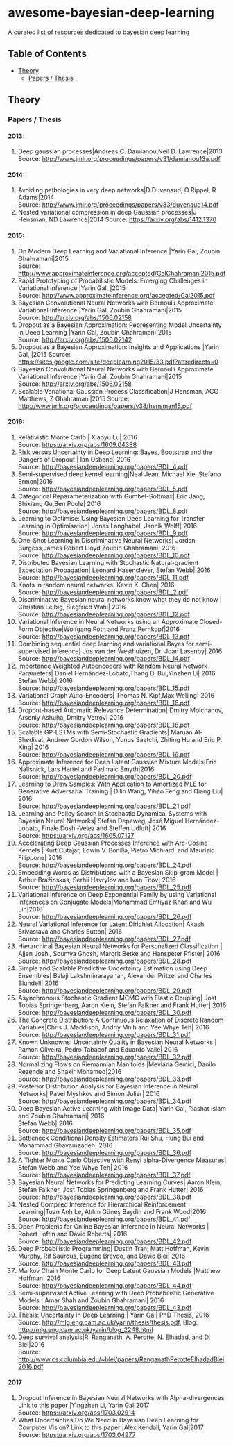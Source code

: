 # awesome-bayesian-deep-learning
 A curated list of resources dedicated to bayesian deep learning
## Table of Contents
 - [Theory](#theory)
   - [Papers / Thesis](#papers--thesis)

## Theory
### Papers / Thesis
#### 2013: 
 1. Deep gaussian processes|Andreas C. Damianou,Neil D. Lawrence|2013 <br>
    Source: http://www.jmlr.org/proceedings/papers/v31/damianou13a.pdf

#### 2014: 
 1. Avoiding pathologies in very deep networks|D Duvenaud, O Rippel, R Adams|2014 <br>
    Source: http://www.jmlr.org/proceedings/papers/v33/duvenaud14.pdf
 2. Nested variational compression in deep Gaussian processes|J Hensman, ND Lawrence|2014
    Source: https://arxiv.org/abs/1412.1370

#### 2015: 
 1. On Modern Deep Learning and Variational Inference  |Yarin Gal, Zoubin Ghahramani|2015 <br>
    Source: http://www.approximateinference.org/accepted/GalGhahramani2015.pdf
 2. Rapid Prototyping of Probabilistic Models: Emerging Challenges in Variational Inference   |Yarin Gal, |2015<br>
    Source: http://www.approximateinference.org/accepted/Gal2015.pdf 
 3. Bayesian Convolutional Neural Networks with Bernoulli Approximate Variational Inference |Yarin Gal, Zoubin Ghahramani|2015<br>
    Source: http://arxiv.org/abs/1506.02158
 4. Dropout as a Bayesian Approximation: Representing Model Uncertainty in Deep Learning  |Yarin Gal, Zoubin Ghahramani|2015<br>
    Source: http://arxiv.org/abs/1506.02142
 5. Dropout as a Bayesian Approximation: Insights and Applications     |Yarin Gal, |2015
    Source: https://sites.google.com/site/deeplearning2015/33.pdf?attredirects=0
 6. Bayesian Convolutional Neural Networks with Bernoulli Approximate Variational Inference |Yarin Gal, Zoubin Ghahramani|2015<br>
    Source: http://arxiv.org/abs/1506.02158
 7. Scalable Variational Gaussian Process Classification|J Hensman, AGG Matthews, Z Ghahramani|2015
    Source: http://www.jmlr.org/proceedings/papers/v38/hensman15.pdf
 
#### 2016:
 1. Relativistic Monte Carlo | Xiaoyu Lu| 2016 <br>
    Source: https://arxiv.org/abs/1609.04388
 2. Risk versus Uncertainty in Deep Learning: Bayes, Bootstrap and the Dangers of Dropout | Ian Osband| 2016 <br>
    Source: http://bayesiandeeplearning.org/papers/BDL_4.pdf
 3. Semi-supervised deep kernel learning|Neal Jean, Michael Xie, Stefano Ermon|2016 <br>
    Source: http://bayesiandeeplearning.org/papers/BDL_5.pdf
 4. Categorical Reparameterization with Gumbel-Softmax| Eric Jang, Shixiang Gu,Ben Poole| 2016 <br>
    Source: http://bayesiandeeplearning.org/papers/BDL_8.pdf
 5. Learning to Optimise: Using Bayesian Deep Learning for Transfer Learning in Optimisation| Jonas Langhabel,   Jannik Wolff| 2016<br> 
    Source: http://bayesiandeeplearning.org/papers/BDL_9.pdf
 6. One-Shot Learning in Discriminative Neural Networks| Jordan Burgess,James Robert Lloyd,Zoubin Ghahramani| 2016<br>
    Source: http://bayesiandeeplearning.org/papers/BDL_10.pdf
 7. Distributed Bayesian Learning with Stochastic Natural-gradient Expectation Propagation| Leonard Hasenclever,
Stefan Webb| 2016 <br>
    Source: http://bayesiandeeplearning.org/papers/BDL_11.pdf
 8. Knots in random neural networks| Kevin K. Chen| 2016 <br>
    Source: http://bayesiandeeplearning.org/papers/BDL_2.pdf
 9. Discriminative Bayesian neural networks know what they do not know | Christian Leibig, Siegfried Wahl| 2016 <br>
    Source: http://bayesiandeeplearning.org/papers/BDL_12.pdf
 10. Variational Inference in Neural Networks using an Approximate Closed-Form Objective|Wolfgang Roth and Franz Pernkopf|2016 <br>
    Source: http://bayesiandeeplearning.org/papers/BDL_13.pdf
 11. Combining sequential deep learning and variational Bayes for semi-supervised inference| Jos van der Westhuizen, Dr. Joan Lasenby| 2016 <br>
    Source: http://bayesiandeeplearning.org/papers/BDL_14.pdf
 12. Importance Weighted Autoencoders with Random Neural Network Parameters| Daniel Hernández-Lobato,Thang D. Bui,Yinzhen Li| 2016<br> 
Stefan Webb| 2016 <br>
    Source: http://bayesiandeeplearning.org/papers/BDL_15.pdf
 13. Variational Graph Auto-Encoders| Thomas N. Kipf,Max Welling| 2016 <br>
    Source: http://bayesiandeeplearning.org/papers/BDL_16.pdf
 14. Dropout-based Automatic Relevance Determination| Dmitry Molchanov, Arseniy Ashuha, Dmitry Vetrov| 2016 <br>
    Source: http://bayesiandeeplearning.org/papers/BDL_18.pdf
 15. Scalable GP-LSTMs with Semi-Stochastic Gradients| Maruan Al-Shedivat, Andrew Gordon Wilson, Yunus Saatchi, Zhiting Hu and Eric P. Xing| 2016 <br>
    Source: http://bayesiandeeplearning.org/papers/BDL_19.pdf
 16. Approximate Inference for Deep Latent Gaussian Mixture Models|Eric Nalisnick, Lars Hertel and Padhraic Smyth|2016 <br>
    Source: http://bayesiandeeplearning.org/papers/BDL_20.pdf
 17. Learning to Draw Samples: With Application to Amortized MLE for Generative Adversarial Training | Dilin Wang, Yihao Feng and Qiang Liu| 2016 <br>
    Source: http://bayesiandeeplearning.org/papers/BDL_21.pdf
 18. Learning and Policy Search in Stochastic Dynamical Systems with Bayesian Neural Networks| Stefan Depeweg, José Miguel Hernández-Lobato, Finale Doshi-Velez and Steffen Udluft| 2016<br> 
    Source: https://arxiv.org/abs/1605.07127
 19. Accelerating Deep Gaussian Processes Inference with Arc-Cosine Kernels  | Kurt Cutajar, Edwin V. Bonilla, Pietro Michiardi and Maurizio Filippone| 2016 <br>
    Source: http://bayesiandeeplearning.org/papers/BDL_24.pdf
 20. Embedding Words as Distributions with a Bayesian Skip-gram Model | Arthur Bražinskas, Serhii Havrylov and Ivan Titov| 2016 <br>
    Source: http://bayesiandeeplearning.org/papers/BDL_25.pdf
 21. Variational Inference on Deep Exponential Family by using Variational Inferences on Conjugate Models|Mohammad Emtiyaz Khan and Wu Lin|2016 <br>
    Source: http://bayesiandeeplearning.org/papers/BDL_26.pdf
 22. Neural Variational Inference for Latent Dirichlet Allocation| Akash Srivastava and Charles Sutton| 2016 <br>
    Source: http://bayesiandeeplearning.org/papers/BDL_27.pdf
 23. Hierarchical Bayesian Neural Networks for Personalized Classification | Ajjen Joshi, Soumya Ghosh, Margrit Betke and Hanspeter Pfister| 2016<br> 
    Source: http://bayesiandeeplearning.org/papers/BDL_28.pdf
 24. Simple and Scalable Predictive Uncertainty Estimation using Deep Ensembles| Balaji Lakshminarayanan, Alexander Pritzel and Charles Blundell| 2016<br>
    Source: http://bayesiandeeplearning.org/papers/BDL_29.pdf
 25. Asynchronous Stochastic Gradient MCMC with Elastic Coupling| Jost Tobias Springenberg, Aaron Klein, Stefan Falkner and Frank Hutter| 2016 <br>
    Source: http://bayesiandeeplearning.org/papers/BDL_30.pdf
 26. The Concrete Distribution: A Continuous Relaxation of Discrete Random Variables|Chris J. Maddison, Andriy Mnih and Yee Whye Teh| 2016 <br>
    Source: http://bayesiandeeplearning.org/papers/BDL_31.pdf
 27. Known Unknowns: Uncertainty Quality in Bayesian Neural Networks | Ramon Oliveira, Pedro Tabacof and Eduardo Valle| 2016 <br>
    Source: http://bayesiandeeplearning.org/papers/BDL_32.pdf
 28. Normalizing Flows on Riemannian Manifolds |Mevlana Gemici, Danilo Rezende and Shakir Mohamed|2016 <br>
    Source: http://bayesiandeeplearning.org/papers/BDL_33.pdf
 29. Posterior Distribution Analysis for Bayesian Inference in Neural Networks| Pavel Myshkov and Simon Julier| 2016 <br>
    Source: http://bayesiandeeplearning.org/papers/BDL_34.pdf
 30. Deep Bayesian Active Learning with Image Data| Yarin Gal, Riashat Islam and Zoubin Ghahramani| 2016<br> 
Stefan Webb| 2016 <br>
    Source: http://bayesiandeeplearning.org/papers/BDL_35.pdf
 31. Bottleneck Conditional Density Estimators|Rui Shu, Hung Bui and Mohammad Ghavamzadeh| 2016 <br>
    Source: http://bayesiandeeplearning.org/papers/BDL_36.pdf
 32. A Tighter Monte Carlo Objective with Renyi alpha-Divergence Measures| Stefan Webb and Yee Whye Teh| 2016 <br>
    Source: http://bayesiandeeplearning.org/papers/BDL_37.pdf
 33. Bayesian Neural Networks for Predicting Learning Curves| Aaron Klein, Stefan Falkner, Jost Tobias Springenberg and Frank Hutter| 2016 <br>
    Source: http://bayesiandeeplearning.org/papers/BDL_38.pdf
 34. Nested Compiled Inference for Hierarchical Reinforcement Learning|Tuan Anh Le, Atılım Güneş Baydin and Frank Wood|2016 <br>
    Source: http://bayesiandeeplearning.org/papers/BDL_41.pdf
 35. Open Problems for Online Bayesian Inference in Neural Networks | Robert Loftin and David Roberts| 2016 <br>
    Source: http://bayesiandeeplearning.org/papers/BDL_42.pdf
 36. Deep Probabilistic Programming| Dustin Tran, Matt Hoffman, Kevin Murphy, Rif Saurous, Eugene Brevdo, and David Blei| 2016<br> 
    Source: http://bayesiandeeplearning.org/papers/BDL_43.pdf
 37. Markov Chain Monte Carlo for Deep Latent Gaussian Models  |Matthew Hoffman| 2016 <br>
    Source: http://bayesiandeeplearning.org/papers/BDL_44.pdf
 38. Semi-supervised Active Learning with Deep Probabilistic Generative Models | Amar Shah and Zoubin Ghahramani| 2016<br> 
    Source: http://bayesiandeeplearning.org/papers/BDL_43.pdf
 39. Thesis: Uncertainty in Deep Learning  | Yarin Gal| PhD Thesis, 2016
    Source: http://mlg.eng.cam.ac.uk/yarin/thesis/thesis.pdf, Blog: http://mlg.eng.cam.ac.uk/yarin/blog_2248.html <br>
 40. Deep survival analysis|R. Ranganath, A. Perotte, N. Elhadad, and D. Blei|2016 <br>
    Source: http://www.cs.columbia.edu/~blei/papers/RanganathPerotteElhadadBlei2016.pdf
 #### 2017
 1.  Dropout Inference in Bayesian Neural Networks with Alpha-divergences Link to this paper |Yingzhen Li, Yarin Gal|2017 <br>
    Source: https://arxiv.org/abs/1703.02914
 2.  What Uncertainties Do We Need in Bayesian Deep Learning for Computer Vision? Link to this paper |Alex Kendall, Yarin Gal|2017 <br>
    Source: https://arxiv.org/abs/1703.04977